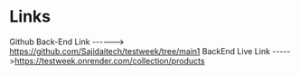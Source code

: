 # Links

Github Back-End Link ------> https://github.com/Sajidaitech/testweek/tree/main1
BackEnd Live Link  ----->https://testweek.onrender.com/collection/products
